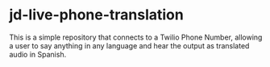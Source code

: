 # jd-live-phone-translation

This is a simple repository that connects to a Twilio Phone Number, allowing a user to say anything in any language and hear the output as translated audio in Spanish.
